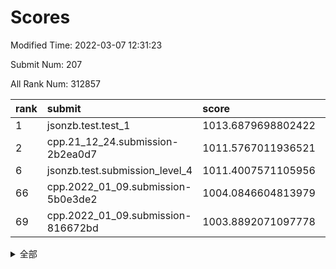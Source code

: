 # Scores

Modified Time: 2022-03-07 12:31:23

Submit Num: 207

All Rank Num: 312857

| rank |               submit               |       score        |       sigma        | pk_num |
| :--- | :--------------------------------- | :----------------- | :----------------- | :----- |
| 1    | jsonzb.test.test_1                 | 1013.6879698802422 | 0.8404544925230046 | 6045   |
| 2    | cpp.21_12_24.submission-2b2ea0d7   | 1011.5767011936521 | 0.7910997499509638 | 6048   |
| 6    | jsonzb.test.submission_level_4     | 1011.4007571105956 | 0.8083258581150778 | 6046   |
| 66   | cpp.2022_01_09.submission-5b0e3de2 | 1004.0846604813979 | 0.7323321751232271 | 6048   |
| 69   | cpp.2022_01_09.submission-816672bd | 1003.8892071097778 | 0.7194535397199706 | 6047   |


<details>
<summary>全部</summary>

| rank |                 submit                 |       score        |       sigma        | pk_num |
| :--- | :------------------------------------- | :----------------- | :----------------- | :----- |
| 1    | jsonzb.test.test_1                     | 1013.6879698802422 | 0.8404544925230046 | 6045   |
| 2    | cpp.21_12_24.submission-2b2ea0d7       | 1011.5767011936521 | 0.7910997499509638 | 6048   |
| 3    | gobigger.level_3.submission_level_3_21 | 1011.5742871529432 | 0.7980524011963837 | 6040   |
| 4    | gobigger.level_3.submission_level_3_39 | 1011.5003418806097 | 0.772888265093778  | 6052   |
| 5    | gobigger.level_3.submission_level_3_22 | 1011.4463374877795 | 0.7867369426269522 | 6041   |
| 6    | jsonzb.test.submission_level_4         | 1011.4007571105956 | 0.8083258581150778 | 6046   |
| 7    | gobigger.level_3.submission_level_3_42 | 1011.2949546464426 | 0.7766002629777167 | 6047   |
| 8    | gobigger.level_3.submission_level_3_6  | 1011.0853305035992 | 0.7616169234191584 | 6048   |
| 9    | gobigger.level_3.submission_level_3_19 | 1011.0001437373784 | 0.7384810986946803 | 6043   |
| 10   | gobigger.level_3.submission_level_3_46 | 1010.8988143075412 | 0.7515979090330788 | 6048   |
| 11   | gobigger.level_3.submission_level_3_10 | 1010.8518561101693 | 0.751463967470645  | 6044   |
| 12   | gobigger.level_3.submission_level_3_38 | 1010.7301211173678 | 0.7633142449305969 | 6044   |
| 13   | gobigger.level_3.submission_level_3_44 | 1010.7202703083898 | 0.7574280613081288 | 6047   |
| 14   | gobigger.level_3.submission_level_3_41 | 1010.5738134067109 | 0.7609159002567891 | 6044   |
| 15   | gobigger.level_3.submission_level_3_16 | 1010.4588630377597 | 0.7584645950731832 | 6049   |
| 16   | gobigger.level_3.submission_level_3_29 | 1010.4512271872418 | 0.7652921206464308 | 6049   |
| 17   | gobigger.level_3.submission_level_3_13 | 1010.4154810350717 | 0.762816903831893  | 6052   |
| 18   | gobigger.level_3.submission_level_3_14 | 1010.326974573484  | 0.7776594471679619 | 6047   |
| 19   | gobigger.level_3.submission_level_3_11 | 1010.3035077299063 | 0.7745027086156578 | 6041   |
| 20   | gobigger.level_3.submission_level_3_36 | 1010.2999066843497 | 0.7727991333634466 | 6048   |
| 21   | gobigger.level_3.submission_level_3_27 | 1010.2867598439403 | 0.7548888398039558 | 6049   |
| 22   | gobigger.level_3.submission_level_3_17 | 1010.2668139478249 | 0.7546229551034055 | 6046   |
| 23   | gobigger.level_3.submission_level_3_25 | 1010.1929067619293 | 0.7670094811608966 | 6049   |
| 24   | gobigger.level_3.submission_level_3_2  | 1010.1013869627486 | 0.7504622870043104 | 6046   |
| 25   | gobigger.level_3.submission_level_3_45 | 1010.0804008216652 | 0.7618395679844209 | 6047   |
| 26   | gobigger.level_3.submission_level_3_9  | 1010.0112015751885 | 0.7614330916291752 | 6047   |
| 27   | gobigger.level_3.submission_level_3_4  | 1009.8914709969778 | 0.7697536316608868 | 6046   |
| 28   | gobigger.level_3.submission_level_3_1  | 1009.8021025974241 | 0.7707521508637432 | 6046   |
| 29   | gobigger.level_3.submission_level_3_49 | 1009.7583928811761 | 0.7466379583188605 | 6044   |
| 30   | gobigger.level_3.submission_level_3_0  | 1009.6728098927788 | 0.7554508733661277 | 6041   |
| 31   | gobigger.level_3.submission_level_3_31 | 1009.6132511546147 | 0.7429268799513774 | 6041   |
| 32   | gobigger.level_3.submission_level_3_26 | 1009.5762295637837 | 0.7500534923962063 | 6046   |
| 33   | gobigger.level_3.submission_level_3_43 | 1009.4814142109967 | 0.7410117884479681 | 6046   |
| 34   | gobigger.level_3.submission_level_3_48 | 1009.4796365583647 | 0.7509812550299031 | 6048   |
| 35   | gobigger.level_3.submission_level_3_18 | 1009.3929590532872 | 0.7311147204286549 | 6047   |
| 36   | gobigger.level_3.submission_level_3_37 | 1009.332482160119  | 0.7429436865752848 | 6045   |
| 37   | gobigger.level_3.submission_level_3_12 | 1009.272962101726  | 0.7379876466124592 | 6050   |
| 38   | gobigger.level_3.submission_level_3_34 | 1009.2709003389272 | 0.7465259501343953 | 6045   |
| 39   | gobigger.level_3.submission_level_3_7  | 1009.2286122435675 | 0.7897908269904022 | 6046   |
| 40   | gobigger.level_3.submission_level_3_40 | 1009.1326915899925 | 0.7432889281700276 | 6046   |
| 41   | gobigger.level_3.submission_level_3_8  | 1009.004682974026  | 0.7752244546506087 | 6049   |
| 42   | gobigger.level_3.submission_level_3_30 | 1008.9778018243516 | 0.7411626909580039 | 6048   |
| 43   | gobigger.level_3.submission_level_3_28 | 1008.956550855857  | 0.7452859979093192 | 6047   |
| 44   | gobigger.level_3.submission_level_3_32 | 1008.8848392263686 | 0.7243955102196457 | 6044   |
| 45   | gobigger.level_3.submission_level_3_35 | 1008.8818599872517 | 0.7383283759213872 | 6044   |
| 46   | gobigger.level_3.submission_level_3_15 | 1008.8754219668627 | 0.7443286784925937 | 6046   |
| 47   | gobigger.level_3.submission_level_3_33 | 1008.8642723041125 | 0.7282039081379227 | 6037   |
| 48   | gobigger.level_3.submission_level_3_3  | 1008.6841893306105 | 0.7588016068397314 | 6046   |
| 49   | gobigger.level_3.submission_level_3_23 | 1008.4862241946848 | 0.7438465241320176 | 6048   |
| 50   | gobigger.level_3.submission_level_3_47 | 1008.4496290858489 | 0.7494836811048373 | 6048   |
| 51   | gobigger.level_3.submission_level_3_20 | 1008.2153945826532 | 0.7457905190887933 | 6047   |
| 52   | gobigger.level_3.submission_level_3_24 | 1007.8514154918764 | 0.7252507558727972 | 6043   |
| 53   | gobigger.level_3.submission_level_3_5  | 1007.7422487831737 | 0.750353972083948  | 6044   |
| 54   | gobigger.level_1.submission_level_1_49 | 1005.0609323921286 | 0.725249347177902  | 6045   |
| 55   | gobigger.level_1.submission_level_1_10 | 1004.7488823257089 | 0.7228586038027388 | 6049   |
| 56   | gobigger.level_1.submission_level_1_22 | 1004.7442172665253 | 0.711233166025819  | 6044   |
| 57   | gobigger.level_1.submission_level_1_23 | 1004.6375622263666 | 0.7158254553659571 | 6049   |
| 58   | gobigger.level_1.submission_level_1_43 | 1004.5639465785312 | 0.7178289013519629 | 6042   |
| 59   | gobigger.level_1.submission_level_1_36 | 1004.3974572918521 | 0.7334684149060018 | 6046   |
| 60   | gobigger.level_1.submission_level_1_14 | 1004.394243652146  | 0.7166568316070978 | 6047   |
| 61   | gobigger.level_1.submission_level_1_34 | 1004.3428295700838 | 0.7075657017690091 | 6044   |
| 62   | gobigger.level_1.submission_level_1_0  | 1004.3172665581262 | 0.7039624725196884 | 6043   |
| 63   | gobigger.level_1.submission_level_1_47 | 1004.3058347229226 | 0.7223171131025398 | 6044   |
| 64   | gobigger.level_1.submission_level_1_13 | 1004.2967390166012 | 0.7135450684515037 | 6047   |
| 65   | gobigger.level_1.submission_level_1_12 | 1004.2177591750667 | 0.7098479558312426 | 6042   |
| 66   | cpp.2022_01_09.submission-5b0e3de2     | 1004.0846604813979 | 0.7323321751232271 | 6048   |
| 67   | gobigger.level_1.submission_level_1_38 | 1003.9995117383136 | 0.7193513714255972 | 6050   |
| 68   | gobigger.level_1.submission_level_1_41 | 1003.9764400811782 | 0.7106421272145573 | 6048   |
| 69   | cpp.2022_01_09.submission-816672bd     | 1003.8892071097778 | 0.7194535397199706 | 6047   |
| 70   | gobigger.level_1.submission_level_1_5  | 1003.8710529335805 | 0.7245209458905845 | 6050   |
| 71   | gobigger.level_1.submission_level_1_40 | 1003.7429335104816 | 0.7058270034740282 | 6041   |
| 72   | gobigger.level_1.submission_level_1_39 | 1003.7322085092158 | 0.712169007306066  | 6043   |
| 73   | gobigger.level_1.submission_level_1_20 | 1003.6463142222195 | 0.7193812873429913 | 6048   |
| 74   | gobigger.level_1.submission_level_1_4  | 1003.5887964431852 | 0.7276370274569777 | 6045   |
| 75   | gobigger.level_1.submission_level_1_48 | 1003.4906350167007 | 0.7146834103797371 | 6043   |
| 76   | gobigger.level_1.submission_level_1_24 | 1003.4494944034988 | 0.7253075424422535 | 6043   |
| 77   | gobigger.level_1.submission_level_1_18 | 1003.428758050786  | 0.7209600420561425 | 6047   |
| 78   | gobigger.level_1.submission_level_1_29 | 1003.4223316458732 | 0.7151746842968454 | 6045   |
| 79   | gobigger.level_1.submission_level_1_27 | 1003.4186711534333 | 0.7169047715518406 | 6044   |
| 80   | gobigger.level_1.submission_level_1_42 | 1003.4079050048493 | 0.7070403141275857 | 6043   |
| 81   | gobigger.level_1.submission_level_1_31 | 1003.3987599621155 | 0.7283651585240047 | 6049   |
| 82   | gobigger.level_1.submission_level_1_8  | 1003.2919800681241 | 0.7041393419749801 | 6041   |
| 83   | gobigger.level_1.submission_level_1_35 | 1003.2553037275413 | 0.725563227533835  | 6046   |
| 84   | gobigger.level_1.submission_level_1_26 | 1003.2524602117229 | 0.7123679359736173 | 6049   |
| 85   | gobigger.level_1.submission_level_1_1  | 1003.2113191760498 | 0.7090061070938748 | 6043   |
| 86   | gobigger.level_1.submission_level_1_6  | 1003.2090856605508 | 0.7136126314091087 | 6047   |
| 87   | gobigger.level_1.submission_level_1_19 | 1003.163501504716  | 0.7083117030857375 | 6044   |
| 88   | gobigger.level_1.submission_level_1_9  | 1003.1578714244199 | 0.7228868063428207 | 6041   |
| 89   | gobigger.level_1.submission_level_1_3  | 1003.0688599174867 | 0.7223783961778211 | 6051   |
| 90   | gobigger.level_1.submission_level_1_17 | 1003.0556081041851 | 0.7152100511516232 | 6044   |
| 91   | gobigger.level_1.submission_level_1_30 | 1003.054806610048  | 0.7054935052940307 | 6045   |
| 92   | gobigger.level_1.submission_level_1_25 | 1002.9645799934184 | 0.7167103329564629 | 6047   |
| 93   | gobigger.level_1.submission_level_1_15 | 1002.9004809291962 | 0.7148174144079453 | 6043   |
| 94   | gobigger.level_1.submission_level_1_44 | 1002.8646353589372 | 0.7139426798579963 | 6045   |
| 95   | gobigger.level_1.submission_level_1_46 | 1002.6653680354481 | 0.7149158315484104 | 6048   |
| 96   | gobigger.level_1.submission_level_1_32 | 1002.5372455485739 | 0.712491084869959  | 6042   |
| 97   | gobigger.level_1.submission_level_1_28 | 1002.5171242395865 | 0.7104400526487371 | 6043   |
| 98   | gobigger.level_1.submission_level_1_2  | 1002.4169265350185 | 0.7175292896997477 | 6042   |
| 99   | gobigger.level_1.submission_level_1_21 | 1002.3402135985101 | 0.7120057167177465 | 6044   |
| 100  | gobigger.level_1.submission_level_1_45 | 1002.306017143245  | 0.7109472254042576 | 6047   |
| 101  | gobigger.level_1.submission_level_1_37 | 1002.184509722935  | 0.7129084902003344 | 6049   |
| 102  | gobigger.level_1.submission_level_1_7  | 1002.0020857067468 | 0.7038270932019078 | 6049   |
| 103  | gobigger.level_1.submission_level_1_33 | 1001.7466478089864 | 0.711684585407128  | 6046   |
| 104  | gobigger.level_1.submission_level_1_16 | 1001.5150942444833 | 0.7044250801722267 | 6046   |
| 105  | gobigger.level_1.submission_level_1_11 | 1001.0067238906156 | 0.7154412373793573 | 6047   |
| 106  | gobigger.random.submission_random_42   | 997.28812556369    | 0.6978113435545292 | 6047   |
| 107  | gobigger.random.submission_random_32   | 997.1039922009519  | 0.7056423560950211 | 6050   |
| 108  | gobigger.random.submission_random_33   | 996.8858396796037  | 0.7067613413835582 | 6044   |
| 109  | gobigger.random.submission_random_41   | 996.7322471481922  | 0.7091400501174641 | 6044   |
| 110  | gobigger.random.submission_random_22   | 996.6852109382863  | 0.7141270392263235 | 6049   |
| 111  | gobigger.random.submission_random_23   | 996.5875173815693  | 0.7109402044109686 | 6048   |
| 112  | gobigger.random.submission_random_6    | 996.5728928571733  | 0.6981331603858019 | 6040   |
| 113  | gobigger.random.submission_random_20   | 996.5240430203024  | 0.6999080455844958 | 6044   |
| 114  | gobigger.random.submission_random_17   | 996.4422904380373  | 0.7264112190298129 | 6045   |
| 115  | gobigger.random.submission_random_7    | 996.4005631745749  | 0.7079245762452155 | 6042   |
| 116  | gobigger.random.submission_random_30   | 996.3257613284901  | 0.7127465668405156 | 6046   |
| 117  | gobigger.random.submission_random_38   | 996.3235234768091  | 0.7189532354009697 | 6048   |
| 118  | gobigger.random.submission_random_18   | 996.3110399446858  | 0.7080127243350857 | 6045   |
| 119  | gobigger.random.submission_random_44   | 996.2451154733814  | 0.7181916072444435 | 6048   |
| 120  | gobigger.random.submission_random_39   | 996.2422861144065  | 0.7141354911459252 | 6044   |
| 121  | gobigger.random.submission_random_25   | 996.1790126735004  | 0.7143953967186008 | 6045   |
| 122  | gobigger.random.submission_random_35   | 996.1540294773455  | 0.7121169973448553 | 6046   |
| 123  | gobigger.random.submission_random_5    | 996.1373606406054  | 0.7102437000809846 | 6044   |
| 124  | gobigger.random.submission_random_49   | 996.0748451733481  | 0.707911531834004  | 6046   |
| 125  | gobigger.random.submission_random_13   | 996.0659418909654  | 0.7118584352226902 | 6049   |
| 126  | gobigger.random.submission_random_11   | 995.9782766121343  | 0.7163744515508409 | 6045   |
| 127  | gobigger.random.submission_random_1    | 995.9602798260312  | 0.6980116007446634 | 6045   |
| 128  | gobigger.random.submission_random_31   | 995.9235974660759  | 0.7184682323697479 | 6038   |
| 129  | gobigger.random.submission_random_8    | 995.9234382479048  | 0.7207373801531202 | 6048   |
| 130  | gobigger.random.submission_random_16   | 995.9168003159618  | 0.7112398072521395 | 6044   |
| 131  | gobigger.random.submission_random_27   | 995.8107076680899  | 0.7320293645836052 | 6049   |
| 132  | gobigger.random.submission_random_21   | 995.805608937582   | 0.7031992843575815 | 6048   |
| 133  | gobigger.random.submission_random_46   | 995.7949178041063  | 0.7034580656327417 | 6048   |
| 134  | gobigger.random.submission_random_28   | 995.7758054254074  | 0.7105797430866325 | 6045   |
| 135  | gobigger.random.submission_random_9    | 995.7591461984073  | 0.7217880437653889 | 6045   |
| 136  | gobigger.random.submission_random_15   | 995.7551425232898  | 0.7071431266521547 | 6043   |
| 137  | gobigger.random.submission_random_36   | 995.7356432806858  | 0.7110890154047642 | 6042   |
| 138  | gobigger.random.submission_random_2    | 995.6317974932364  | 0.70490094972894   | 6045   |
| 139  | gobigger.random.submission_random_10   | 995.5956120371497  | 0.7081851509613244 | 6041   |
| 140  | gobigger.random.submission_random_40   | 995.5745772868328  | 0.7038679646551369 | 6042   |
| 141  | gobigger.random.submission_random_3    | 995.5013577613154  | 0.7145040336495689 | 6047   |
| 142  | gobigger.random.submission_random_43   | 995.4894747342141  | 0.7023776185942258 | 6048   |
| 143  | gobigger.random.submission_random_29   | 995.4661877137705  | 0.7079173938486705 | 6044   |
| 144  | gobigger.random.submission_random_4    | 995.4475780140381  | 0.7131993593150818 | 6041   |
| 145  | gobigger.random.submission_random_26   | 995.4265039222682  | 0.714130414701395  | 6043   |
| 146  | gobigger.random.submission_random_34   | 995.3540473559427  | 0.7121158086241751 | 6042   |
| 147  | gobigger.random.submission_random_48   | 995.3029741165102  | 0.7220216030141575 | 6037   |
| 148  | gobigger.random.submission_random_24   | 995.2419328084185  | 0.7110545786607031 | 6043   |
| 149  | gobigger.random.submission_random_14   | 995.2253754230569  | 0.7232732623093208 | 6049   |
| 150  | gobigger.random.submission_random_45   | 995.1425656562709  | 0.706730523786906  | 6045   |
| 151  | gobigger.level_2.submission_level_2_25 | 995.01290604777    | 0.7310347309222619 | 6046   |
| 152  | gobigger.random.submission_random_47   | 994.9790081607628  | 0.7152866791037852 | 6041   |
| 153  | gobigger.random.submission_random_37   | 994.9234997342488  | 0.721294824227433  | 6045   |
| 154  | gobigger.random.submission_random_12   | 994.9007186223829  | 0.7117032197179766 | 6047   |
| 155  | gobigger.random.submission_random_0    | 994.8256579720236  | 0.7162839296868344 | 6044   |
| 156  | gobigger.random.submission_random_19   | 994.6980533538627  | 0.7183967740312382 | 6045   |
| 157  | gobigger.level_2.submission_level_2_32 | 994.3812400399001  | 0.7258897257258464 | 6053   |
| 158  | gobigger.level_2.submission_level_2_34 | 993.9492552300413  | 0.7258835412410888 | 6044   |
| 159  | gobigger.level_2.submission_level_2_15 | 993.9309179668008  | 0.7421697032638978 | 6045   |
| 160  | gobigger.level_2.submission_level_2_5  | 993.8264710131423  | 0.7390405199002866 | 6044   |
| 161  | gobigger.level_2.submission_level_2_30 | 993.7057515537963  | 0.7248707263624808 | 6049   |
| 162  | gobigger.level_2.submission_level_2_10 | 993.4682722922747  | 0.7304150479536308 | 6046   |
| 163  | gobigger.level_2.submission_level_2_7  | 993.3368561577181  | 0.7237628885351647 | 6047   |
| 164  | gobigger.level_2.submission_level_2_28 | 993.1594531262378  | 0.7488842808874222 | 6046   |
| 165  | gobigger.level_2.submission_level_2_43 | 993.0967472517372  | 0.732445251040926  | 6047   |
| 166  | gobigger.level_2.submission_level_2_45 | 993.0870146111546  | 0.7402782286664349 | 6044   |
| 167  | gobigger.level_2.submission_level_2_24 | 992.934523541586   | 0.7443770148259133 | 6046   |
| 168  | gobigger.level_2.submission_level_2_19 | 992.8580565157582  | 0.721582559420181  | 6047   |
| 169  | gobigger.level_2.submission_level_2_47 | 992.8167231319096  | 0.7379286232512348 | 6047   |
| 170  | gobigger.level_2.submission_level_2_42 | 992.8039801654346  | 0.7306679145176798 | 6048   |
| 171  | gobigger.level_2.submission_level_2_1  | 992.6538540731634  | 0.7319618562193844 | 6045   |
| 172  | gobigger.level_2.submission_level_2_11 | 992.6471067286728  | 0.7434291130521758 | 6047   |
| 173  | gobigger.level_2.submission_level_2_22 | 992.5780942773905  | 0.7345088929889035 | 6045   |
| 174  | gobigger.level_2.submission_level_2_26 | 992.5138684460708  | 0.7352201196245004 | 6046   |
| 175  | gobigger.level_2.submission_level_2_0  | 992.4768136916631  | 0.7524125905706616 | 6047   |
| 176  | gobigger.level_2.submission_level_2_17 | 992.4051762616908  | 0.7707243935707723 | 6046   |
| 177  | gobigger.level_2.submission_level_2_14 | 992.343179927616   | 0.7345805604169376 | 6043   |
| 178  | gobigger.level_2.submission_level_2_41 | 992.2404427038919  | 0.7295354107025372 | 6047   |
| 179  | gobigger.level_2.submission_level_2_23 | 992.1937662715911  | 0.743656223003731  | 6040   |
| 180  | gobigger.level_2.submission_level_2_20 | 992.191634732047   | 0.7365028597992107 | 6045   |
| 181  | gobigger.level_2.submission_level_2_38 | 992.1807126309029  | 0.746241939782311  | 6051   |
| 182  | gobigger.level_2.submission_level_2_33 | 992.1693197948936  | 0.7584708941461732 | 6047   |
| 183  | gobigger.level_2.submission_level_2_48 | 992.1653071349283  | 0.7419837383478485 | 6049   |
| 184  | gobigger.level_2.submission_level_2_31 | 992.0939088115537  | 0.7342691856148063 | 6045   |
| 185  | gobigger.level_2.submission_level_2_16 | 992.0666005284862  | 0.7483672106938958 | 6050   |
| 186  | gobigger.level_2.submission_level_2_29 | 992.0359259952484  | 0.746518027793354  | 6040   |
| 187  | gobigger.level_2.submission_level_2_4  | 992.0073078547782  | 0.749709941297423  | 6049   |
| 188  | gobigger.level_2.submission_level_2_6  | 991.9759716030152  | 0.7452209143642724 | 6053   |
| 189  | gobigger.level_2.submission_level_2_3  | 991.9512678432749  | 0.7477328986048628 | 6045   |
| 190  | gobigger.level_2.submission_level_2_13 | 991.905138895069   | 0.750665821266474  | 6048   |
| 191  | gobigger.level_2.submission_level_2_9  | 991.9044046046832  | 0.7408166068706644 | 6046   |
| 192  | gobigger.level_2.submission_level_2_44 | 991.8501189863955  | 0.757882846791786  | 6043   |
| 193  | gobigger.level_2.submission_level_2_49 | 991.8422031745109  | 0.7323107535728866 | 6044   |
| 194  | gobigger.level_2.submission_level_2_39 | 991.668013485397   | 0.7510881900558148 | 6045   |
| 195  | gobigger.level_2.submission_level_2_18 | 991.6225258401872  | 0.7533832393921331 | 6044   |
| 196  | gobigger.level_2.submission_level_2_21 | 991.6195370467337  | 0.750927277076408  | 6045   |
| 197  | gobigger.level_2.submission_level_2_36 | 991.578617966853   | 0.763190606306733  | 6044   |
| 198  | gobigger.level_2.submission_level_2_2  | 991.5157443769929  | 0.7600301261576721 | 6052   |
| 199  | gobigger.level_2.submission_level_2_46 | 991.4364079469976  | 0.750148717540041  | 6044   |
| 200  | gobigger.level_2.submission_level_2_8  | 991.4013658754416  | 0.7682659860358224 | 6045   |
| 201  | gobigger.level_2.submission_level_2_37 | 991.2940663781579  | 0.7641798234311661 | 6041   |
| 202  | gobigger.level_2.submission_level_2_12 | 991.2831031775831  | 0.7441220713227861 | 6048   |
| 203  | gobigger.level_2.submission_level_2_35 | 990.9117237444574  | 0.7477649285445508 | 6044   |
| 204  | gobigger.level_2.submission_level_2_40 | 990.5525928398197  | 0.7473398014399784 | 6046   |
| 205  | gobigger.level_2.submission_level_2_27 | 990.4592898759247  | 0.7481757160419623 | 6044   |
| 206  | gobigger.none.submission_none_1        | 978.2256661589796  | 1.293186619066524  | 6039   |
| 207  | gobigger.none.submission_none_0        | 977.2142674752611  | 1.4407278911076309 | 6047   |

</details>